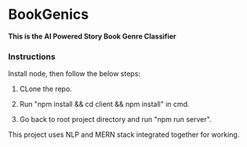 # BookGenics
<strong>This is the AI Powered Story Book Genre Classifier </strong>

<h3>Instructions</h3>

Install node, then follow the below steps:

1. CLone the repo.

2. Run "npm install && cd client && npm install" in cmd.

3. Go back to root project directory and run "npm run server".

This project uses NLP and MERN stack integrated together for working.
